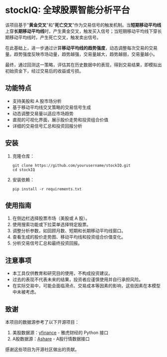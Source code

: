 # stockIQ: 全球股票智能分析平台


该项目基于"**黄金交叉**"和"**死亡交叉**"作为交易信号的触发机制。当**短期移动平均线**上穿**长期移动平均线**时，产生黄金交叉，触发买入信号；当短期移动平均线下穿长期移动平均线时，产生死亡交叉，触发卖出信号。

在此基础上，进一步通过计算**移动平均线的趋势强度**，动态调整每次交易的交易量。趋势强度反映市场动量，趋势越强，交易量越大，趋势越弱，交易量越小。

最终，通过回测这一策略，评估其在历史数据中的表现，得到交易结果，即模拟出初始资金下，经过交易后的收益或亏损。


## 功能特点

- 支持美股和 A 股市场分析
- 基于移动平均线交叉策略的交易信号生成
- 动态调整交易量以适应市场趋势
- 直观的可视化界面，展示股价走势和投资组合价值
- 详细的交易信号汇总和投资回报分析

## 安装

1. 克隆仓库：
   ```
   git clone https://github.com/yourusername/stockIQ.git
   cd stockIQ
   ```

2. 安装依赖：
   ```
   pip install -r requirements.txt
   ```

## 使用指南

1. 在侧边栏选择股票市场（美股或 A 股）。
2. 使用搜索功能或下拉菜单选择特定股票。
3. 调整分析参数，如回顾月数、短期和长期移动平均线窗口。
4. 查看生成的股价走势图、移动平均线和投资组合价值变化。
5. 分析交易信号汇总和最终投资回报。

## 注意事项

- 本工具仅供教育和研究目的使用，不构成投资建议。
- 过去的表现不代表未来的结果，投资者应谨慎使用并自行承担风险。
- 在实际交易中，可能会面临滑点、交易成本等因素的影响，这些因素在本模型中未被考虑。

## 致谢

本项目的数据源参考了以下开源项目：

1. 美股数据源：[yfinance](https://github.com/ranaroussi/yfinance) - 雅虎财经的 Python 接口
2. A股数据源：[Ashare](https://github.com/mpquant/Ashare) - A股行情数据接口

感谢这些项目为开源社区做出的贡献。
